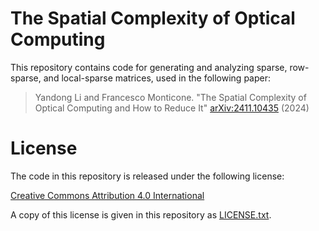 # The Spatial Complexity of Optical Computing

This repository contains code for generating and analyzing sparse, row-sparse, and local-sparse matrices, used in the following paper:

> Yandong Li and Francesco Monticone. "The Spatial Complexity of Optical Computing and How to Reduce It" [arXiv:2411.10435](https://arxiv.org/abs/2411.10435) (2024)

# License

The code in this repository is released under the following license:

[Creative Commons Attribution 4.0 International](https://creativecommons.org/licenses/by/4.0/)

A copy of this license is given in this repository as [LICENSE.txt](https://github.com/lyd5039/The-Spatial-Complexity-of-Optical-Computing/blob/main/LICENSE.txt).
